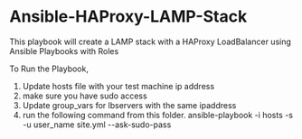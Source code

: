 # Ansible-HAProxy-LAMP-Stack

This playbook will create a LAMP stack with a HAProxy LoadBalancer using Ansible Playbooks with Roles

To Run the Playbook,

1. Update hosts file with your test machine ip address
2. make sure you have sudo access
3. Update group_vars for lbservers with the same ipaddress
3. run the following command from this folder. 
    ansible-playbook -i hosts -s -u user_name site.yml --ask-sudo-pass



